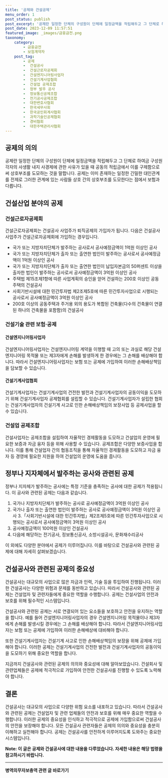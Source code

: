 ```yaml
---
title: '공제와 건설공제'
menu_order: 1
post_status: publish
post_excerpt: '공제란 일정한 단체의 구성원이 단체에 일정금액을 적립해두고 그 단체로 하여금 구성원 각자의 사생활 내지 사경제에 관한 사유가 있을 때 공동의 적립금에서 이를 구제함으로써 상호부조를 도모하는 것을 말합니다. 공제는 이미 존재하는 일정한 긴밀한 대인관계를 전제로 그러한 관계에 있는 사람들 상호 간의 상호부조를 도모한다는 점에서 보험과 다릅니다.'
post_date: 2023-12-09 11:57:51
featured_image: _images/금융금전.png
taxonomy:
    category:
        - 금융금전
        - 보험계약자
    post_tag:
        - 공제
        -  건설공사
        -  건설근로자공제회
        -  건설엔지니어링사업자
        -  건설기계사업협회
        -  건설업 공제조합
        -  정부 발주 공사
        -  정보통신공제조합
        -  전기공사공제조합
        -  대한변호사협회
        -  한국세무사회
        -  한국공인회계사협회
        -  과학기술인공제협회
        -  경비협회
        -  대한주택관리사협회
---
```



## 공제의 의의
공제란 일정한 단체의 구성원이 단체에 일정금액을 적립해두고 그 단체로 하여금 구성원 각자의 사생활 내지 사경제에 관한 사유가 있을 때 공동의 적립금에서 이를 구제함으로써 상호부조를 도모하는 것을 말합니다. 공제는 이미 존재하는 일정한 긴밀한 대인관계를 전제로 그러한 관계에 있는 사람들 상호 간의 상호부조를 도모한다는 점에서 보험과 다릅니다.

## 건설산업 분야의 공제
### 건설근로자공제회
건설근로자공제회는 건설공사 사업주가 퇴직공제의 가입자가 됩니다. 다음은 건설공사 사업주가 건설근로자공제회에 가입하는 경우입니다.
- 국가 또는 지방자치단체가 발주하는 공사로서 공사예정금액이 1억원 이상인 공사
- 국가 또는 지방자치단체가 출자 또는 출연한 법인이 발주하는 공사로서 공사예정금액이 1억원 이상인 공사
- 국가 또는 지방자치단체가 출자 또는 출연한 법인이 납입자본금의 50퍼센트 이상을 출자한 법인이 발주하는 공사로서 공사예정금액이 3억원 이상인 공사
- 주택법 제15조제1항에 따른 사업계획의 승인을 얻어 건설하는 200호 이상인 공동주택의 건설공사
- 사회기반시설에 대한 민간투자법 제2조제5호에 따른 민간투자사업으로 시행되는 공사로서 공사예정금액이 3억원 이상인 공사
- 200호 이상의 공동주택과 주거용 외의 용도가 복합된 건축물(다수의 건축물이 연결된 하나의 건축물을 포함함)의 건설공사

### 건설기술 관련 보험·공제
#### 건설엔지니어링사업자
건설엔지니어링사업자는 건설엔지니어링 계약을 이행할 때 고의 또는 과실로 해당 건설엔지니어링 목적물 또는 제3자에게 손해를 발생하게 한 경우에는 그 손해를 배상해야 합니다. 따라서 건설엔지니어링사업자는 보험 또는 공제에 가입하여 이러한 손해배상책임을 담보할 수 있습니다.

#### 건설기계사업협회
건설기계사업자는 건설기계사업의 건전한 발전과 건설기계사업자의 공동이익을 도모하기 위해 건설기계사업자 공제협회를 설립할 수 있습니다. 건설기계사업자가 설립한 협회는 건설기계사업자의 건설기계 사고로 인한 손해배상책임의 보장사업 등 공제사업을 할 수 있습니다.

### 건설업 공제조합
건설사업자는 공제조합을 설립하여 자율적인 경제활동을 도모하고 건설업의 운영에 필요한 보증과 자금 융자 등을 위해 사용할 수 있습니다. 공제조합은 다양한 보증사업을 합니다. 이를 통해 건설업자 간의 협동조직을 통해 자율적인 경제활동을 도모하고 자금 융자 등 경영에 필요한 지원을 하여 건설업의 운영에 도움을 줍니다.

## 정부나 지자체에서 발주하는 공사와 관련된 공제
정부나 지자체가 발주하는 공사에는 특정 기준을 충족하는 공사에 대한 공제가 적용됩니다. 이 공사와 관련된 공제는 다음과 같습니다.
1. 국가나 지방자치단체가 발주하는 공사로 공사예정금액이 3억원 이상인 공사
2. 국가나 출자 또는 출연한 법인이 발주하는 공사로 공사예정금액이 3억원 이상인 공사
3.「사회기반시설에 대한 민간투자법」제2조제5호에 따른 민간투자사업으로 시행되는 공사로서 공사예정금액이 3억원 이상인 공사
4. 공사예정금액이 100억원 이상인 건설공사
5. 다음에 해당하는 전기공사, 정보통신공사, 소방시설공사, 문화재수리공사

이 외에도 다양한 분야에서 공제가 이루어집니다. 이를 바탕으로 건설공사와 관련된 공제에 대해 자세히 살펴보겠습니다.

## 건설공사와 관련된 공제의 중요성
건설공사는 대규모의 사업으로 많은 자금과 인력, 기술 등을 투입하여 진행됩니다. 이러한 건설공사는 다양한 위험과 문제를 동반하고 있습니다. 따라서 건설공사와 관련된 공제는 건설업자 및 관련자들에게 중요한 역할을 수행합니다. 공제는 건설사업의 안전과 보호를 위해 필수적인 시스템입니다.

건설공사와 관련된 공제는 서로 연결되어 있는 요소들을 보호하고 안전을 유지하는 역할을 합니다. 예를 들어 건설엔지니어링사업자의 경우 건설엔지니어링 목적물이나 제3자에게 손해를 발생시킬 경우에는 그 손해를 배상해야 합니다. 따라서 건설엔지니어링사업자는 보험 또는 공제에 가입하여 이러한 손해배상에 대비해야 합니다.

또한 건설기계사업자는 건설기계 사고로 인한 손해배상책임의 보장을 위해 공제에 가입해야 합니다. 이러한 공제는 건설기계사업의 건전한 발전과 건설기계사업자의 공동이익을 도모하기 위해 중요한 역할을 합니다.

지금까지 건설공사와 관련된 공제의 의의와 중요성에 대해 알아보았습니다. 건설회사 및 관련업체들은 공제에 적극적으로 가입하여 안전한 건설공사를 진행할 수 있도록 노력해야 합니다.

## 결론
건설공사는 대규모의 사업으로 다양한 위험 요소를 내포하고 있습니다. 따라서 건설공사와 관련된 공제는 건설업자 및 관련 업체들의 안전과 보호를 위해 매우 중요한 역할을 수행합니다. 이러한 공제의 중요성을 인식하고 적극적으로 공제에 가입함으로써 건설공사의 안전을 보장해야 합니다. 모든 건설공사 관련자들은 공제의 의의와 중요성을 충분히 이해하고 실천해야 합니다. 공제는 건설공사를 안전하게 이루어지도록 도와주는 중요한 시스템입니다. 

**Note: 이 글은 공제와 건설공사에 대한 내용을 다루었습니다. 자세한 내용은 해당 법령을 참고하시기 바랍니다.**
<!-- wp:separator -->
<hr class="wp-block-separator has-alpha-channel-opacity"/>
<!-- /wp:separator -->

<!-- wp:group {"backgroundColor":"base","layout":{"type":"constrained"}} -->
<div class="wp-block-group has-base-background-color has-background"><!-- wp:paragraph {"align":"center","fontSize":"medium"} -->
<p class="has-text-align-center has-large-font-size"><strong>병역의무자보충역 관련 글 바로가기</strong></p>
<!-- /wp:paragraph -->


<!-- wp:latest-posts
{"categories":[{"id":9045,"count":19,"description":"","link":"https://uknowlaw.com/category/%eb%b3%91%ec%97%ad%ec%9d%98%eb%ac%b4%ec%9e%90%eb%b3%b4%ec%b6%a9%ec%97%ad/","name":"병역의무자보충역","slug":"병역의무자보충역","taxonomy":"category","parent":0,"meta":[],"_links":{"self":[{"href":"https://uknowlaw.com/wp-json/wp/v2/categories/9045"}],"collection":[{"href":"https://uknowlaw.com/wp-json/wp/v2/categories"}],"about":[{"href":"https://uknowlaw.com/wp-json/wp/v2/taxonomies/category"}],"wp:post_type":[{"href":"https://uknowlaw.com/wp-json/wp/v2/posts?categories=9045"}],"curies":[{"name":"wp","href":"https://api.w.org/{rel}","templated":true}]}}],"postsToShow":100,"excerptLength":28,"postLayout":"grid","columns":2,"featuredImageAlign":"left","featuredImageSizeSlug":"large","fontSize":"small"} /--></div>
<!-- /wp:group -->